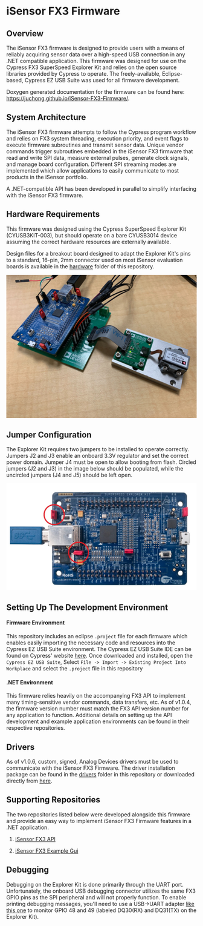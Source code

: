 # iSensor FX3 Firmware

## Overview

The iSensor FX3 firmware is designed to provide users with a means of reliably acquiring sensor data over a high-speed USB connection in any .NET compatible application. This firmware was designed for use on the Cypress FX3 SuperSpeed Explorer Kit and relies on the open source libraries provided by Cypress to operate. The freely-available, Eclipse-based, Cypress EZ USB Suite was used for all firmware development. 

Doxygen generated documentation for the firmware can be found here: https://juchong.github.io/iSensor-FX3-Firmware/.

## System Architecture

The iSensor FX3 firmware attempts to follow the Cypress program workflow and relies on FX3 system threading, execution priority, and event flags to execute firmware subroutines and transmit sensor data. Unique vendor commands trigger subroutines embedded in the iSensor FX3 firmware that read and write SPI data, measure external pulses, generate clock signals, and manage board configuration. Different SPI streaming modes are implemented which allow applications to easily communicate to most products in the iSensor portfolio. 

A .NET-compatible API has been developed in parallel to simplify interfacing with the iSensor FX3 firmware. 

## Hardware Requirements

This firmware was designed using the Cypress SuperSpeed Explorer Kit (CYUSB3KIT-003), but should operate on a bare CYUSB3014 device assuming the correct hardware resources are externally available. 

Design files for a breakout board designed to adapt the Explorer Kit's pins to a standard, 16-pin, 2mm connector used on most iSensor evaluation boards is available in the [hardware](https://github.com/juchong/iSensor-FX3-Firmware/tree/master/hardware) folder of this repository. 

![Cypress FX3 Explorer Kit connected to an ADcmXL3021 evaluation board and module](hardware/pictures/img5.jpg)

## Jumper Configuration

The Explorer Kit requires two jumpers to be installed to operate correctly. Jumpers J2 and J3 enable an onboard 3.3V regulator and set the correct power domain. Jumper J4 must be open to allow booting from flash. Circled jumpers (J2 and J3) in the image below should be populated, while the uncircled jumpers (J4 and J5) should be left open.

 ![FX3 Jumper Locations](hardware/pictures/JumperLocations.jpg)

## Setting Up The Development Environment

#### Firmware Environment

This repository includes an eclipse `.project` file for each firmware which enables easily importing the necessary code and resources into the Cypress EZ USB Suite environment. The Cypress EZ USB Suite IDE can be found on Cypress' website [here](https://www.cypress.com/documentation/software-and-drivers/ez-usb-fx3-software-development-kit). Once downloaded and installed, open the `Cypress EZ USB Suite`, Select `File -> Import -> Existing Project Into Workplace` and select the `.project` file in this repository

#### .NET Environment

This firmware relies heavily on the accompanying FX3 API to implement many timing-sensitive vendor commands, data transfers, etc. As of v1.0.4, the firmware version number must match the FX3 API version number for any application to function. Additional details on setting up the API development and example application environments can be found in their respective repositories. 

## Drivers

As of v1.0.6, custom, signed, Analog Devices drivers must be used to communicate with the iSensor FX3 Firmware. The driver installation package can be found in the [drivers](https://github.com/juchong/iSensor-FX3-Firmware/tree/master/drivers) folder in this repository or downloaded directly from [here](https://github.com/juchong/iSensor-FX3-Firmware/raw/master/drivers/FX3DriverSetup.exe). 

## Supporting Repositories

The two repositories listed below were developed alongside this firmware and provide an easy way to implement iSensor FX3 Firmware features in a .NET application.

1. [iSensor FX3 API](https://github.com/juchong/iSensor-FX3-API)

2. [iSensor FX3 Example Gui](https://github.com/juchong/iSensor-FX3-ExampleGui)

## Debugging

Debugging on the Explorer Kit is done primarily through the UART port. Unfortunately, the onboard USB debugging connector utilizes the same FX3 GPIO pins as the SPI peripheral and will not properly function. To enable printing debugging messages, you'll need to use a USB->UART adapter [like this one](https://www.amazon.com/ADAFRUIT-Industries-954-Serial-Raspberry/dp/B00DJUHGHI/ref=sr_1_6?keywords=usb+uart&qid=1564080408&s=gateway&sr=8-6) to monitor GPIO 48 and 49 (labeled DQ30(RX) and DQ31(TX) on the Explorer Kit).  
